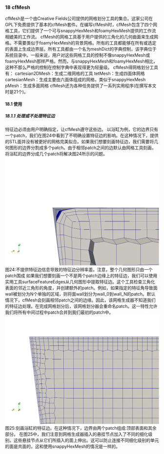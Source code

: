 ### 18 cfMesh
cfMesh是一个由Creative Fields公司提供的网格划分工具的集合。这家公司在GPL下免费提供了基本的cfMesh套件。在编写cfMesh时，cfMesh包含了四个网格工具，它们提供了一个可与snappyHexMesh和foamyHexMesh提供的工作流相媲美的工作流。
cfMesh的网格工具基于用户提供的三角化的几何曲面来生成网格。不需要类似于foamyHexMesh的背景网格。所有的工具都能够在所有或选定的表面上生成边界层。所有工具都由一个名为meshDict的字典控制，该字典位于系统目录中。一般来说，用户对这些网格工具的控制不像snappyHexMesh或foamyHexMesh那样严格。然而，与snappyHexMesh和foamyHexMesh相比，这种不那么严格的控制在控制字典中表现得更为轻量级。
cfMesh得网格划分工具有：
cartesian2DMesh：生成二维网格的工具
tetMesh：生成四面体网格
cartesianMesh：生成主要由六面体组成的网格，类似于snappyHexMesh
pMesh：生成多面网格
cfMesh还为各种任务提供了一系列实用程序(在撰写本文时是21个)。
#### 18.1 使用
##### 18.1.1 处理或不处理特征边
特征边必须由用户明确指定，让cfMesh遵守这些边。
以浴缸为例，它的边界只有一个patch，我们在图24中看到了不明确设置特征边的影响。在这种情况下，提供的STL面并没有被更好的网格完美拟合。如果我们想要刻画特征边，我们需要将几何图形的边界分割成多个patch。由于相邻patch之间的边默认由网格工具刻画，将浴缸的边界分成几个patch将解决图24所示的问题。
![figure:24](images/23.PNG)
图24:不提供特征边信息导致的特征边分辨率差。注意，整个几何图形只由一个patch围成
如果我们想要刻画一个不是两个patch边缘上的特征边，我们可以使用实用工具surfaceFeatureEdges从几何图形中提取特征边。这个工具检查三角化表面的邻近三角形的角度，并创建额外的patch。例如，如果指定的特征角导致面wall被划分为N个单独的区域，则将面wall划分为wall_0到wall_N的patch。默认情况下，cfMesh会刻画相邻patch之间的边缘。因此，该网格生成器不知道我们的特征边处理。在完成网格划分后，该网格划分器会重命名patch。这一特性允许我们将所有中间过程中patch合并到我们最初的patch中。
![figure:25](images/24.PNG)
图25:刻画浴缸的特征边。在这种情况下，边界由两个patch组成:顶部表面和其余部分。
在图25中，我们注意到网格生成器插入的悬挂节点加入了不同的细化级别。这些悬挂节点从它们所插入的面上伸出。这可以防止连接不同细化级别的单元的面是共面的，这和使用snappyHexMesh的情况是一样的。
